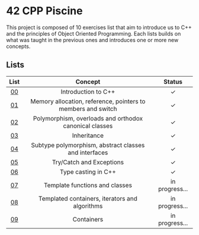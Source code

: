 # 42 CPP Piscine

This project is composed of 10 exercises list that aim to introduce us to
C++ and the principles of Object Oriented Programming. Each lists builds on what was taught in the previous ones and introduces one or more new concepts.

## Lists

| List                                               | Concept                                                      | Status         |
|:--------------------------------------------------:|:------------------------------------------------------------:|:--------------:|
| [00](https://github.com/rscres/42CPP/tree/main/00) | Introduction to C++                                          | &check;        |
| [01](https://github.com/rscres/42CPP/tree/main/01) | Memory allocation, reference, pointers to members and switch | &check;        |
| [02](https://github.com/rscres/42CPP/tree/main/02) | Polymorphism, overloads and orthodox canonical classes       | &check;        |
| [03](https://github.com/rscres/42CPP/tree/main/03) | Inheritance                                                  | &check;        |
| [04](https://github.com/rscres/42CPP/tree/main/04) | Subtype polymorphism, abstract classes and interfaces        | &check;        |
| [05](https://github.com/rscres/42CPP/tree/main/05) | Try/Catch and Exceptions                                     | &check;        |
| [06](https://github.com/rscres/42CPP/tree/main/06) | Type casting in C++                                          | &check;        |
| [07](https://github.com/rscres/42CPP/tree/main/07) | Template functions and classes                               | in progress... |
| [08](https://github.com/rscres/42CPP/tree/main/08) | Templated containers, iterators and algorithms               | in progress... |
| [09](https://github.com/rscres/42CPP/tree/main/09) | Containers                                                   | in progress... |
